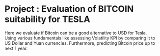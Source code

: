 # Project : Evaluation of BITCOIN suitability for TESLA
  Here we evaluate if Bitcoin can be a good alternative to USD for Tesla.
Using various fundamentals like assessing Volatility KPI by comparing it to US Dollar and Yuan currencies.
Furthermore, predicting Bitcoin price up to next 1 year.

